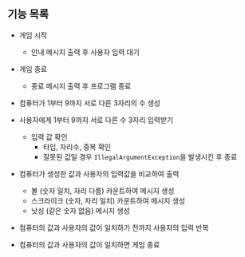 ## 기능 목록 

- 게임 시작
  - 안내 메시지 출력 후 사용자 입력 대기

- 게임 종료
  - 종료 메시지 출력 후 프로그램 종료

- 컴퓨터가 1부터 9까지 서로 다른 3자리의 수 생성

- 사용자에게 1부터 9까지 서로 다른 수 3자리 입력받기
  - 입력 값 확인
    - 타입, 자리수, 중복 확인
    - 잘못된 값일 경우 `IllegalArgumentException`을 발생시킨 후 종료  

- 컴퓨터가 생성한 값과 사용자의 입력값을 비교하여 출력  
  - 볼 (숫자 일치, 자리 다름) 카운트하여 메시지 생성
  - 스크라이크 (숫자, 자리 일치) 카운트하여 메시지 생성
  - 낫싱 (같은 숫자 없음) 메시지 생성

- 컴퓨터의 값과 사용자의 값이 일치하기 전까지 사용자의 입력 반복  

- 컴퓨터의 값과 사용자의 값이 일치하면 게임 종료
  
